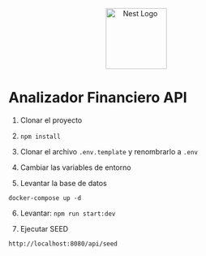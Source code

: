 <p align="center">
  <a href="http://nestjs.com/" target="blank"><img src="https://nestjs.com/img/logo-small.svg" width="120" alt="Nest Logo" /></a>
</p>

# Analizador Financiero API

1. Clonar el proyecto
2. `npm install`

3. Clonar el archivo `.env.template` y renombrarlo a `.env`
4. Cambiar las variables de entorno
5. Levantar la base de datos

```
docker-compose up -d
```

6. Levantar: `npm run start:dev`

7. Ejecutar SEED

```
http://localhost:8080/api/seed
```

